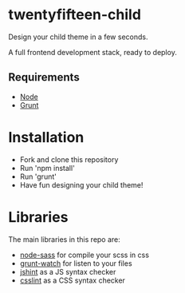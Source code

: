 twentyfifteen-child
===================

Design your child theme in a few seconds.

A full frontend development stack, ready to deploy.

## Requirements
- [Node](http://nodejs.org/)
- [Grunt](http://gruntjs.com/)

# Installation

- Fork and clone this repository
- Run 'npm install'
- Run 'grunt'
- Have fun designing your child theme!

# Libraries

The main libraries in this repo are:
- [node-sass](https://github.com/sass/node-sass) for compile your scss in css
- [grunt-watch](https://github.com/gruntjs/grunt-contrib-watch) for listen to your files
- [jshint](https://github.com/gruntjs/grunt-contrib-jshint) as a JS syntax checker
- [csslint](https://github.com/gruntjs/grunt-contrib-csslint) as a CSS syntax checker